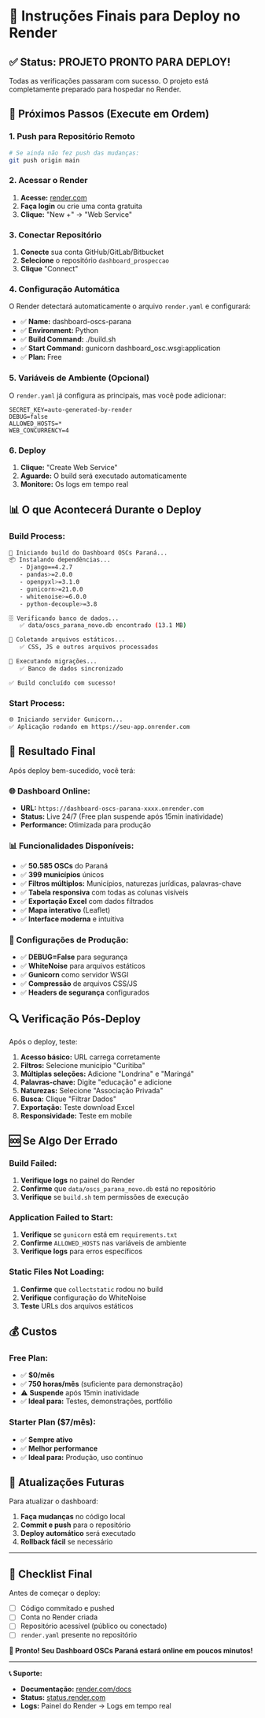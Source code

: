 # 🚀 Instruções Finais para Deploy no Render

## ✅ **Status: PROJETO PRONTO PARA DEPLOY!**

Todas as verificações passaram com sucesso. O projeto está completamente preparado para hospedar no Render.

## 🎯 **Próximos Passos (Execute em Ordem)**

### **1. Push para Repositório Remoto**
```bash
# Se ainda não fez push das mudanças:
git push origin main
```

### **2. Acessar o Render**
1. **Acesse:** [render.com](https://render.com)
2. **Faça login** ou crie uma conta gratuita
3. **Clique:** "New +" → "Web Service"

### **3. Conectar Repositório**
1. **Conecte** sua conta GitHub/GitLab/Bitbucket
2. **Selecione** o repositório `dashboard_prospeccao`
3. **Clique** "Connect"

### **4. Configuração Automática**
O Render detectará automaticamente o arquivo `render.yaml` e configurará:
- ✅ **Name:** dashboard-oscs-parana
- ✅ **Environment:** Python
- ✅ **Build Command:** ./build.sh
- ✅ **Start Command:** gunicorn dashboard_osc.wsgi:application
- ✅ **Plan:** Free

### **5. Variáveis de Ambiente (Opcional)**
O `render.yaml` já configura as principais, mas você pode adicionar:
```env
SECRET_KEY=auto-generated-by-render
DEBUG=false
ALLOWED_HOSTS=*
WEB_CONCURRENCY=4
```

### **6. Deploy**
1. **Clique:** "Create Web Service"
2. **Aguarde:** O build será executado automaticamente
3. **Monitore:** Os logs em tempo real

## 📊 **O que Acontecerá Durante o Deploy**

### **Build Process:**
```bash
🚀 Iniciando build do Dashboard OSCs Paraná...
📦 Instalando dependências...
   - Django==4.2.7
   - pandas>=2.0.0
   - openpyxl>=3.1.0
   - gunicorn>=21.0.0
   - whitenoise>=6.0.0
   - python-decouple>=3.8

🗄️ Verificando banco de dados...
   ✅ data/oscs_parana_novo.db encontrado (13.1 MB)

📁 Coletando arquivos estáticos...
   ✅ CSS, JS e outros arquivos processados

🔄 Executando migrações...
   ✅ Banco de dados sincronizado

✅ Build concluído com sucesso!
```

### **Start Process:**
```bash
🌐 Iniciando servidor Gunicorn...
✅ Aplicação rodando em https://seu-app.onrender.com
```

## 🎉 **Resultado Final**

Após deploy bem-sucedido, você terá:

### **🌐 Dashboard Online:**
- **URL:** `https://dashboard-oscs-parana-xxxx.onrender.com`
- **Status:** Live 24/7 (Free plan suspende após 15min inatividade)
- **Performance:** Otimizada para produção

### **📊 Funcionalidades Disponíveis:**
- ✅ **50.585 OSCs** do Paraná
- ✅ **399 municípios** únicos
- ✅ **Filtros múltiplos:** Municípios, naturezas jurídicas, palavras-chave
- ✅ **Tabela responsiva** com todas as colunas visíveis
- ✅ **Exportação Excel** com dados filtrados
- ✅ **Mapa interativo** (Leaflet)
- ✅ **Interface moderna** e intuitiva

### **🔧 Configurações de Produção:**
- ✅ **DEBUG=False** para segurança
- ✅ **WhiteNoise** para arquivos estáticos
- ✅ **Gunicorn** como servidor WSGI
- ✅ **Compressão** de arquivos CSS/JS
- ✅ **Headers de segurança** configurados

## 🔍 **Verificação Pós-Deploy**

Após o deploy, teste:

1. **Acesso básico:** URL carrega corretamente
2. **Filtros:** Selecione município "Curitiba"
3. **Múltiplas seleções:** Adicione "Londrina" e "Maringá"
4. **Palavras-chave:** Digite "educação" e adicione
5. **Naturezas:** Selecione "Associação Privada"
6. **Busca:** Clique "Filtrar Dados"
7. **Exportação:** Teste download Excel
8. **Responsividade:** Teste em mobile

## 🆘 **Se Algo Der Errado**

### **Build Failed:**
1. **Verifique logs** no painel do Render
2. **Confirme** que `data/oscs_parana_novo.db` está no repositório
3. **Verifique** se `build.sh` tem permissões de execução

### **Application Failed to Start:**
1. **Verifique** se `gunicorn` está em `requirements.txt`
2. **Confirme** `ALLOWED_HOSTS` nas variáveis de ambiente
3. **Verifique logs** para erros específicos

### **Static Files Not Loading:**
1. **Confirme** que `collectstatic` rodou no build
2. **Verifique** configuração do WhiteNoise
3. **Teste** URLs dos arquivos estáticos

## 💰 **Custos**

### **Free Plan:**
- ✅ **$0/mês**
- ✅ **750 horas/mês** (suficiente para demonstração)
- ⚠️ **Suspende** após 15min inatividade
- ✅ **Ideal para:** Testes, demonstrações, portfólio

### **Starter Plan ($7/mês):**
- ✅ **Sempre ativo**
- ✅ **Melhor performance**
- ✅ **Ideal para:** Produção, uso contínuo

## 🔄 **Atualizações Futuras**

Para atualizar o dashboard:
1. **Faça mudanças** no código local
2. **Commit e push** para o repositório
3. **Deploy automático** será executado
4. **Rollback fácil** se necessário

---

## 🎯 **Checklist Final**

Antes de começar o deploy:
- [ ] Código commitado e pushed
- [ ] Conta no Render criada
- [ ] Repositório acessível (público ou conectado)
- [ ] `render.yaml` presente no repositório

**🚀 Pronto! Seu Dashboard OSCs Paraná estará online em poucos minutos!**

---

**📞 Suporte:**
- **Documentação:** [render.com/docs](https://render.com/docs)
- **Status:** [status.render.com](https://status.render.com)
- **Logs:** Painel do Render → Logs em tempo real

